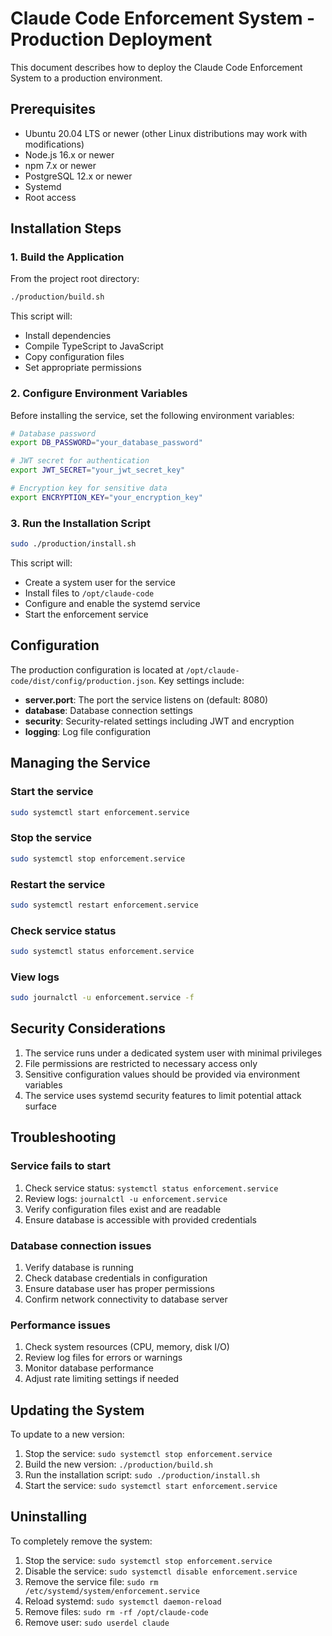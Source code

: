 # Claude Code Enforcement System - Production Deployment

This document describes how to deploy the Claude Code Enforcement System to a production environment.

## Prerequisites

- Ubuntu 20.04 LTS or newer (other Linux distributions may work with modifications)
- Node.js 16.x or newer
- npm 7.x or newer
- PostgreSQL 12.x or newer
- Systemd
- Root access

## Installation Steps

### 1. Build the Application

From the project root directory:

```bash
./production/build.sh
```

This script will:
- Install dependencies
- Compile TypeScript to JavaScript
- Copy configuration files
- Set appropriate permissions

### 2. Configure Environment Variables

Before installing the service, set the following environment variables:

```bash
# Database password
export DB_PASSWORD="your_database_password"

# JWT secret for authentication
export JWT_SECRET="your_jwt_secret_key"

# Encryption key for sensitive data
export ENCRYPTION_KEY="your_encryption_key"
```

### 3. Run the Installation Script

```bash
sudo ./production/install.sh
```

This script will:
- Create a system user for the service
- Install files to `/opt/claude-code`
- Configure and enable the systemd service
- Start the enforcement service

## Configuration

The production configuration is located at `/opt/claude-code/dist/config/production.json`. Key settings include:

- **server.port**: The port the service listens on (default: 8080)
- **database**: Database connection settings
- **security**: Security-related settings including JWT and encryption
- **logging**: Log file configuration

## Managing the Service

### Start the service
```bash
sudo systemctl start enforcement.service
```

### Stop the service
```bash
sudo systemctl stop enforcement.service
```

### Restart the service
```bash
sudo systemctl restart enforcement.service
```

### Check service status
```bash
sudo systemctl status enforcement.service
```

### View logs
```bash
sudo journalctl -u enforcement.service -f
```

## Security Considerations

1. The service runs under a dedicated system user with minimal privileges
2. File permissions are restricted to necessary access only
3. Sensitive configuration values should be provided via environment variables
4. The service uses systemd security features to limit potential attack surface

## Troubleshooting

### Service fails to start

1. Check service status: `systemctl status enforcement.service`
2. Review logs: `journalctl -u enforcement.service`
3. Verify configuration files exist and are readable
4. Ensure database is accessible with provided credentials

### Database connection issues

1. Verify database is running
2. Check database credentials in configuration
3. Ensure database user has proper permissions
4. Confirm network connectivity to database server

### Performance issues

1. Check system resources (CPU, memory, disk I/O)
2. Review log files for errors or warnings
3. Monitor database performance
4. Adjust rate limiting settings if needed

## Updating the System

To update to a new version:

1. Stop the service: `sudo systemctl stop enforcement.service`
2. Build the new version: `./production/build.sh`
3. Run the installation script: `sudo ./production/install.sh`
4. Start the service: `sudo systemctl start enforcement.service`

## Uninstalling

To completely remove the system:

1. Stop the service: `sudo systemctl stop enforcement.service`
2. Disable the service: `sudo systemctl disable enforcement.service`
3. Remove the service file: `sudo rm /etc/systemd/system/enforcement.service`
4. Reload systemd: `sudo systemctl daemon-reload`
5. Remove files: `sudo rm -rf /opt/claude-code`
6. Remove user: `sudo userdel claude`
